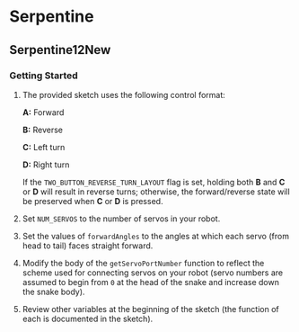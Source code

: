 # Serpentine

## Serpentine12New

### Getting Started

1. The provided sketch uses the following control format:

   **A:** Forward

   **B:** Reverse

   **C:** Left turn

   **D:** Right turn

   If the `TWO_BUTTON_REVERSE_TURN_LAYOUT` flag is set, holding both **B** and **C** or **D** will result in reverse turns; otherwise, the forward/reverse state will be preserved when **C** or **D** is pressed.

2. Set `NUM_SERVOS` to the number of servos in your robot.

3. Set the values of `forwardAngles` to the angles at which each servo (from head to tail) faces straight forward.

4. Modify the body of the `getServoPortNumber` function to reflect the scheme used for connecting servos on your robot (servo numbers are assumed to begin from `0` at the head of the snake and increase down the snake body).

5. Review other variables at the beginning of the sketch (the function of each is documented in the sketch).
